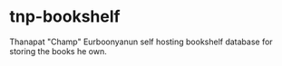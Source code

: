 # tnp-bookshelf
Thanapat "Champ" Eurboonyanun self hosting bookshelf database for storing the books he own.
